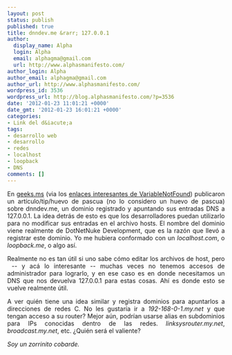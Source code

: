 ```yaml
---
layout: post
status: publish
published: true
title: dnndev.me &rarr; 127.0.0.1
author:
  display_name: Alpha
  login: Alpha
  email: alphagma@gmail.com
  url: http://www.alphasmanifesto.com/
author_login: Alpha
author_email: alphagma@gmail.com
author_url: http://www.alphasmanifesto.com/
wordpress_id: 3536
wordpress_url: http://blog.alphasmanifesto.com/?p=3536
date: '2012-01-23 11:01:21 +0000'
date_gmt: '2012-01-23 16:01:21 +0000'
categories:
- Link del d&iacute;a
tags:
- desarrollo web
- desarrollo
- redes
- localhost
- loopback
- DNS
comments: []
---
```

<p style="text-align: justify;">En <a href="http://geeks.ms/blogs/davidjrh/archive/2011/12/28/tip-un-huevo-de-pascua-llamado-dnndev-me.aspx">geeks.ms</a>&nbsp;(via los <a href="http://www.variablenotfound.com/2012/01/enlaces-interesantes-66.html">enlaces interesantes de VariableNotFound</a>) publicaron un art&iacute;culo/tip/huevo de pascua (no lo considero un huevo de pascua) sobre dnndev.me, un dominio registrado y apuntando sus entradas DNS a 127.0.0.1. La idea detr&aacute;s de esto es que los desarrolladores puedan utilizarlo para no modificar sus entradas en el archivo hosts. El nombre del dominio viene realmente de DotNetNuke Development, que es la raz&oacute;n que llev&oacute; a registrar este dominio. Yo me hubiera conformado con un <em>localhost.com</em>, o <em>loopback.me</em>, o algo as&iacute;.</p>
<p style="text-align: justify;">Realmente no es tan &uacute;til si uno sabe c&oacute;mo editar los archivos de host, pero &nbsp;-- y ac&aacute; lo interesante -- muchas veces no tenemos accesos de administrador para lograrlo, y en ese caso es en donde necesitamos un DNS que nos devuelva 127.0.0.1 para estas cosas. Ah&iacute; es donde esto se vuelve realmente &uacute;til.</p>
<p style="text-align: justify;">A ver qui&eacute;n tiene una idea similar y registra dominios para apuntarlos a direcciones de redes C. No les gustar&iacute;a ir a <em>192-168-0-1.my.net</em> y que tengan acceso a su router? Mejor a&uacute;n, podr&iacute;an usarse alias en subdominios para IPs conocidas dentro de las redes. <em>linksysrouter.my.net</em>, <em>broadcast.my.net</em>, etc. &iquest;Qui&eacute;n ser&aacute; el valiente?</p>
<p style="text-align: justify;"><em>Soy un zorrinito cobarde.</em></p>
